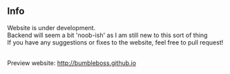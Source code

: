 ## Info
Website is under development.<br>
Backend will seem a bit 'noob-ish' as I am still new to this sort of thing<br>
If you have any suggestions or fixes to the website, feel free to pull request!<br><br>

Preview website: http://bumbleboss.github.io
